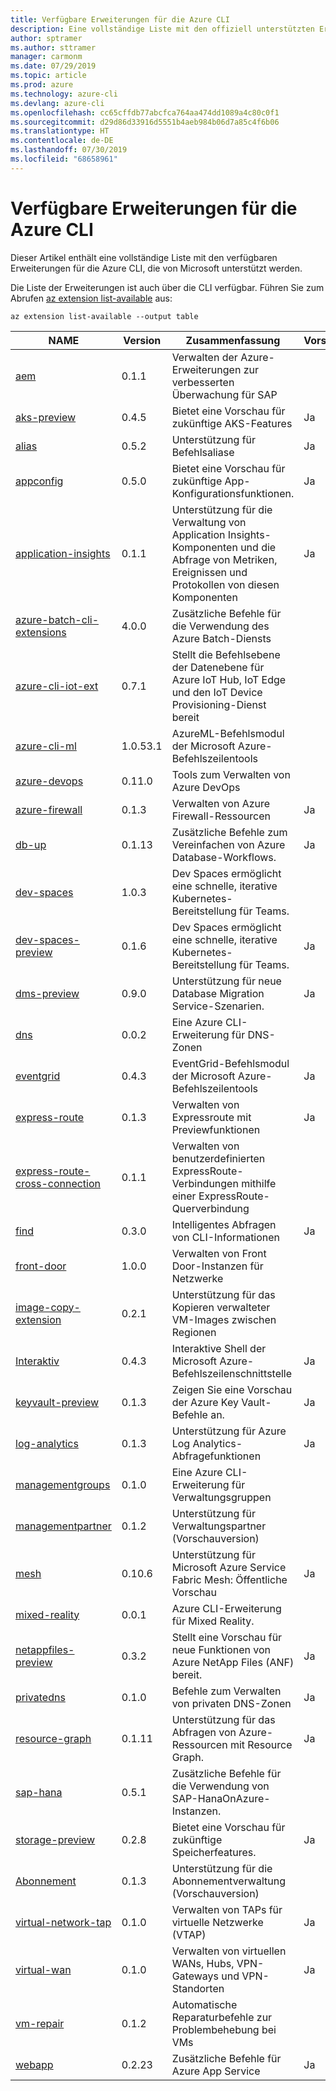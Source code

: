 ```yaml
---
title: Verfügbare Erweiterungen für die Azure CLI
description: Eine vollständige Liste mit den offiziell unterstützten Erweiterungen für die Azure CLI
author: sptramer
ms.author: sttramer
manager: carmonm
ms.date: 07/29/2019
ms.topic: article
ms.prod: azure
ms.technology: azure-cli
ms.devlang: azure-cli
ms.openlocfilehash: cc65cffdb77abcfca764aa474dd1089a4c80c0f1
ms.sourcegitcommit: d29d86d33916d5551b4aeb984b06d7a85c4f6b06
ms.translationtype: HT
ms.contentlocale: de-DE
ms.lasthandoff: 07/30/2019
ms.locfileid: "68658961"
---
```

# <a name="available-extensions-for-the-azure-cli"></a>Verfügbare Erweiterungen für die Azure CLI

Dieser Artikel enthält eine vollständige Liste mit den verfügbaren Erweiterungen für die Azure CLI, die von Microsoft unterstützt werden.

Die Liste der Erweiterungen ist auch über die CLI verfügbar. Führen Sie zum Abrufen [az extension list-available](/cli/azure/extension?view=azure-cli-latest#az-extension-list-available) aus:

```azurecli-interactive
az extension list-available --output table
```

| NAME | Version | Zusammenfassung | Vorschau |
|------|---------|---------|---------|
| [aem](https://github.com/Azure/azure-cli-extensions) | 0.1.1 | Verwalten der Azure-Erweiterungen zur verbesserten Überwachung für SAP |  |
| [aks-preview](https://github.com/Azure/azure-cli-extensions/tree/master/src/aks-preview) | 0.4.5 | Bietet eine Vorschau für zukünftige AKS-Features | Ja |
| [alias](https://github.com/Azure/azure-cli-extensions) | 0.5.2 | Unterstützung für Befehlsaliase | Ja |
| [appconfig](https://github.com/Azure/azure-cli-extensions) | 0.5.0 | Bietet eine Vorschau für zukünftige App-Konfigurationsfunktionen. | Ja |
| [application-insights](https://github.com/Azure/azure-cli-extensions/tree/master/src/application-insights) | 0.1.1 | Unterstützung für die Verwaltung von Application Insights-Komponenten und die Abfrage von Metriken, Ereignissen und Protokollen von diesen Komponenten | Ja |
| [azure-batch-cli-extensions](https://github.com/Azure/azure-batch-cli-extensions) | 4.0.0 | Zusätzliche Befehle für die Verwendung des Azure Batch-Diensts |  |
| [azure-cli-iot-ext](https://github.com/azure/azure-iot-cli-extension) | 0.7.1 | Stellt die Befehlsebene der Datenebene für Azure IoT Hub, IoT Edge und den IoT Device Provisioning-Dienst bereit |  |
| [azure-cli-ml](https://docs.microsoft.com/en-us/azure/machine-learning/service/) | 1.0.53.1 | AzureML-Befehlsmodul der Microsoft Azure-Befehlszeilentools |  |
| [azure-devops](https://github.com/Microsoft/azure-devops-cli-extension) | 0.11.0 | Tools zum Verwalten von Azure DevOps |  |
| [azure-firewall](https://github.com/Azure/azure-cli-extensions/tree/master/src/azure-firewall) | 0.1.3 | Verwalten von Azure Firewall-Ressourcen | Ja |
| [db-up](https://github.com/Azure/azure-cli-extensions/tree/master/src/db-up) | 0.1.13 | Zusätzliche Befehle zum Vereinfachen von Azure Database-Workflows. | Ja |
| [dev-spaces](https://github.com/Azure/azure-cli-extensions) | 1.0.3 | Dev Spaces ermöglicht eine schnelle, iterative Kubernetes-Bereitstellung für Teams. |  |
| [dev-spaces-preview](https://github.com/Azure/azure-cli-extensions) | 0.1.6 | Dev Spaces ermöglicht eine schnelle, iterative Kubernetes-Bereitstellung für Teams. | Ja |
| [dms-preview](https://github.com/Azure/azure-cli-extensions/tree/master/src/dms-preview) | 0.9.0 | Unterstützung für neue Database Migration Service-Szenarien. | Ja |
| [dns](https://github.com/Azure/azure-cli-extensions) | 0.0.2 | Eine Azure CLI-Erweiterung für DNS-Zonen |  |
| [eventgrid](https://github.com/Azure/azure-cli-extensions) | 0.4.3 | EventGrid-Befehlsmodul der Microsoft Azure-Befehlszeilentools | Ja |
| [express-route](https://github.com/Azure/azure-cli-extensions/tree/master/src/express-route) | 0.1.3 | Verwalten von Expressroute mit Previewfunktionen | Ja |
| [express-route-cross-connection](https://github.com/Azure/azure-cli-extensions/tree/master/src/express-route-cross-connection) | 0.1.1 | Verwalten von benutzerdefinierten ExpressRoute-Verbindungen mithilfe einer ExpressRoute-Querverbindung |  |
| [find](https://github.com/Azure/azure-cli-extensions/tree/master/src/find) | 0.3.0 | Intelligentes Abfragen von CLI-Informationen | Ja |
| [front-door](https://github.com/Azure/azure-cli-extensions/tree/master/src/front-door) | 1.0.0 | Verwalten von Front Door-Instanzen für Netzwerke |  |
| [image-copy-extension](https://github.com/Azure/azure-cli-extensions) | 0.2.1 | Unterstützung für das Kopieren verwalteter VM-Images zwischen Regionen |  |
| [Interaktiv](https://github.com/Azure/azure-cli) | 0.4.3 | Interaktive Shell der Microsoft Azure-Befehlszeilenschnittstelle | Ja |
| [keyvault-preview](https://github.com/Azure/azure-keyvault-cli-extension) | 0.1.3 | Zeigen Sie eine Vorschau der Azure Key Vault-Befehle an. | Ja |
| [log-analytics](https://github.com/Azure/azure-cli-extensions/tree/master/src/log-analytics) | 0.1.3 | Unterstützung für Azure Log Analytics-Abfragefunktionen | Ja |
| [managementgroups](https://github.com/Azure/azure-cli-extensions) | 0.1.0 | Eine Azure CLI-Erweiterung für Verwaltungsgruppen |  |
| [managementpartner](https://github.com/Azure/azure-cli-extensions) | 0.1.2 | Unterstützung für Verwaltungspartner (Vorschauversion) |  |
| [mesh](https://github.com/Azure/azure-cli-extensions) | 0.10.6 | Unterstützung für Microsoft Azure Service Fabric Mesh: Öffentliche Vorschau | Ja |
| [mixed-reality](https://github.com/Azure/azure-cli-extensions) | 0.0.1 | Azure CLI-Erweiterung für Mixed Reality. |  |
| [netappfiles-preview](https://github.com/Azure/azure-cli-extensions/tree/master/src/netappfiles-preview) | 0.3.2 | Stellt eine Vorschau für neue Funktionen von Azure NetApp Files (ANF) bereit. | Ja |
| [privatedns](https://github.com/Azure/azure-cli-extensions) | 0.1.0 | Befehle zum Verwalten von privaten DNS-Zonen | Ja |
| [resource-graph](https://github.com/Azure/azure-cli-extensions/tree/master/src/resource-graph) | 0.1.11 | Unterstützung für das Abfragen von Azure-Ressourcen mit Resource Graph. | Ja |
| [sap-hana](https://github.com/Azure/azure-hanaonazure-cli-extension) | 0.5.1 | Zusätzliche Befehle für die Verwendung von SAP-HanaOnAzure-Instanzen. |  |
| [storage-preview](https://github.com/Azure/azure-cli-extensions/tree/master/src/storage-preview) | 0.2.8 | Bietet eine Vorschau für zukünftige Speicherfeatures. | Ja |
| [Abonnement](https://github.com/Azure/azure-cli-extensions) | 0.1.3 | Unterstützung für die Abonnementverwaltung (Vorschauversion) |  |
| [virtual-network-tap](https://github.com/Azure/azure-cli-extensions/tree/master/src/virtual-network-tap) | 0.1.0 | Verwalten von TAPs für virtuelle Netzwerke (VTAP) | Ja |
| [virtual-wan](https://github.com/Azure/azure-cli-extensions/tree/master/src/virtual-wan) | 0.1.0 | Verwalten von virtuellen WANs, Hubs, VPN-Gateways und VPN-Standorten | Ja |
| [vm-repair](https://github.com/Azure/azure-cli-extensions/tree/master/src/vm-repair) | 0.1.2 | Automatische Reparaturbefehle zur Problembehebung bei VMs |  |
| [webapp](https://github.com/Azure/azure-cli-extensions/tree/master/src/webapp) | 0.2.23 | Zusätzliche Befehle für Azure App Service | Ja |